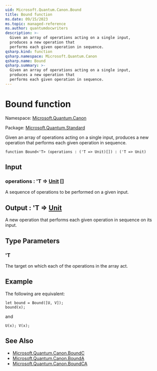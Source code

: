 ```yaml
---
uid: Microsoft.Quantum.Canon.Bound
title: Bound function
ms.date: 09/15/2023
ms.topic: managed-reference
ms.author: quantumdocwriters
description: >-
  Given an array of operations acting on a single input,
  produces a new operation that
  performs each given operation in sequence.
qsharp.kind: function
qsharp.namespace: Microsoft.Quantum.Canon
qsharp.name: Bound
qsharp.summary: >-
  Given an array of operations acting on a single input,
  produces a new operation that
  performs each given operation in sequence.
---
```


# Bound function

Namespace: [Microsoft.Quantum.Canon](xref:Microsoft.Quantum.Canon)

Package: [Microsoft.Quantum.Standard](https://nuget.org/packages/Microsoft.Quantum.Standard)


Given an array of operations acting on a single input,produces a new operation thatperforms each given operation in sequence.

```qsharp
function Bound<'T> (operations : ('T => Unit)[]) : ('T => Unit)
```


## Input

### operations : 'T => [Unit](xref:microsoft.quantum.qsharp.valueliterals#unit-literal) []

A sequence of operations to be performed on a given input.



## Output : 'T => [Unit](xref:microsoft.quantum.qsharp.valueliterals#unit-literal) 

A new operation that performs each given operation in sequenceon its input.

## Type Parameters

### 'T

The target on which each of the operations in the array act.

## Example

The following are equivalent:```qsharplet bound = Bound([U, V]);bound(x);```and```qsharpU(x); V(x);```

## See Also

- [Microsoft.Quantum.Canon.BoundC](xref:Microsoft.Quantum.Canon.BoundC)
- [Microsoft.Quantum.Canon.BoundA](xref:Microsoft.Quantum.Canon.BoundA)
- [Microsoft.Quantum.Canon.BoundCA](xref:Microsoft.Quantum.Canon.BoundCA)